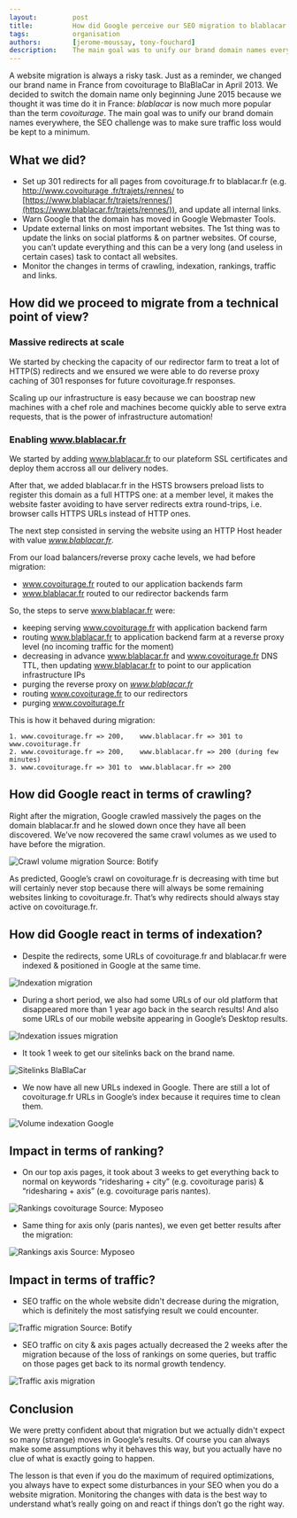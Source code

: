 ```yaml
---
layout:         post
title:          How did Google perceive our SEO migration to blablacar.fr?
tags:           organisation
authors:        [jerome-moussay, tony-fouchard]
description:    The main goal was to unify our brand domain names everywhere, the SEO challenge was to make sure traffic loss would be kept to a minimum.
---
```


A website migration is always a risky task. Just as a reminder, we changed our brand name in France from covoiturage to 
BlaBlaCar in April 2013. We decided to switch the domain name only beginning June 2015 because we 
thought it was time do it in France: *blablacar* is now much more popular than the term *covoiturage*. The main goal 
was to unify our brand domain names everywhere, the SEO challenge was to make sure traffic loss would be kept to a minimum.

## What we did?

- Set up 301 redirects for all pages from covoiturage.fr to blablacar.fr (e.g. [http://www.covoiturage
.fr/trajets/rennes/](http://www.covoiturage.fr/trajets/rennes/) to [https://www.blablacar.fr/trajets/rennes/](https://www.blablacar.fr/trajets/rennes/)), and update all internal links.
- Warn Google that the domain has moved in Google Webmaster Tools.
- Update external links on most important websites. The 1st thing was to update the links on social platforms & on 
partner websites. Of course, you can’t update everything and this can be a very long (and useless in certain cases) 
task to contact all websites.
- Monitor the changes in terms of crawling, indexation, rankings, traffic and links.

## How did we proceed to migrate from a technical point of view?

### Massive redirects at scale

We started by checking the capacity of our redirector farm to treat a lot of HTTP(S) redirects and we ensured we were able to do reverse proxy caching of 301 responses for future covoiturage.fr responses.

Scaling up our infrastructure is easy because we can boostrap new machines with a chef role and machines become quickly able to serve extra requests, that is the power of infrastructure automation!

### Enabling www.blablacar.fr

We started by adding www.blablacar.fr to our plateform SSL certificates and deploy them accross all our delivery nodes.

After that, we added blablacar.fr in the HSTS browsers preload lists to register this domain as a full HTTPS one: at 
a member level, it makes the website faster avoiding to have server redirects extra round-trips, i.e. browser calls 
HTTPS URLs instead of HTTP ones.

The next step consisted in serving the website using an HTTP Host header with value *www.blablacar.fr*.

From our load balancers/reverse proxy cache levels, we had before migration:
 
 - www.covoiturage.fr routed to our application backends farm
 - www.blablacar.fr routed to our redirector backends farm

So, the steps to serve www.blablacar.fr were:

 - keeping serving www.covoiturage.fr with application backend farm
 - routing www.blablacar.fr to application backend farm at a reverse proxy level (no incoming traffic for the moment)
 - decreasing in advance www.blablacar.fr and www.covoiturage.fr DNS TTL, then updating www.blablacar.fr to point to 
 our application infrastructure IPs
 - purging the reverse proxy on *www.blablacar.fr*
 - routing www.covoiturage.fr to our redirectors
 - purging www.covoiturage.fr

This is how it behaved during migration:

    1. www.covoiturage.fr => 200,    www.blablacar.fr => 301 to www.covoiturage.fr
    2. www.covoiturage.fr => 200,    www.blablacar.fr => 200 (during few minutes)
    3. www.covoiturage.fr => 301 to  www.blablacar.fr => 200

## How did Google react in terms of crawling?

Right after the migration, Google crawled massively the pages on the domain blablacar.fr and he slowed down once they have all been discovered. We’ve now recovered the same crawl volumes as we used to have before the migration.

<p class="text-center">
    <img src="../../images/2015-07-23_how-did-google-perceive-our-seo-migration-to-blablacar-fr/2015-07-23-crawl-volume-migration-fr.png" alt="Crawl volume migration" />
    <span class="img-caption">Source: Botify</span>
</p>

As predicted, Google’s crawl on covoiturage.fr is decreasing with time but will certainly never stop because there will always be some remaining websites linking to covoiturage.fr. That’s why redirects should always stay active on covoiturage.fr.

## How did Google react in terms of indexation?

- Despite the redirects, some URLs of covoiturage.fr and blablacar.fr were indexed & positioned in Google at the same time.

<p class="text-center">
    <img src="../../images/2015-07-23_how-did-google-perceive-our-seo-migration-to-blablacar-fr/2015-07-23-indexation-migration-fr.png" alt="Indexation migration" />
</p>

- During a short period, we also had some URLs of our old platform that disappeared more than 1 year ago back in the search results! And also some URLs of our mobile website appearing in Google’s Desktop results.

<p class="text-center">
    <img src="../../images/2015-07-23_how-did-google-perceive-our-seo-migration-to-blablacar-fr/2015-07-23-indexation-issues-migration-fr.png" alt="Indexation issues migration" />
</p>

- It took 1 week to get our sitelinks back on the brand name.

<p class="text-center">
    <img src="../../images/2015-07-23_how-did-google-perceive-our-seo-migration-to-blablacar-fr/2015-07-23-sitelinks-blablacar-fr.png" alt="Sitelinks BlaBlaCar" />
</p>

- We now have all new URLs indexed in Google. There are still a lot of covoiturage.fr URLs in Google’s index because it requires time to clean them.  

<p class="text-center">
    <img src="../../images/2015-07-23_how-did-google-perceive-our-seo-migration-to-blablacar-fr/2015-07-23-volume-indexation-google-fr.png" alt="Volume indexation Google" />
</p>

## Impact in terms of ranking?

- On our top axis pages, it took about 3 weeks to get everything back to normal on keywords “ridesharing + city” 
(e.g. covoiturage paris) & “ridesharing + axis” (e.g. covoiturage paris nantes).

<p class="text-center">
    <img src="../../images/2015-07-23_how-did-google-perceive-our-seo-migration-to-blablacar-fr/2015-07-23-rankings-covoiturage-fr.png" alt="Rankings covoiturage" />
    <span class="img-caption">Source: Myposeo</span>
</p>

- Same thing for axis only (paris nantes), we even get better results after the migration:

<p class="text-center">
    <img src="../../images/2015-07-23_how-did-google-perceive-our-seo-migration-to-blablacar-fr/2015-07-23-rankings-axis-fr.png" alt="Rankings axis" />
    <span class="img-caption">Source: Myposeo</span>
</p>

## Impact in terms of traffic?

- SEO traffic on the whole website didn't decrease during the migration, which is definitely the most satisfying 
result we could encounter.

<p class="text-center">
    <img src="../../images/2015-07-23_how-did-google-perceive-our-seo-migration-to-blablacar-fr/2015-07-23-trafic-migration-fr.png" alt="Traffic migration" />
    <span class="img-caption">Source: Botify</span>
</p>

- SEO traffic on city & axis pages actually decreased the 2 weeks after the migration because of the loss of rankings
 on some queries, but traffic on those pages get back to its normal growth tendency.

<p class="text-center">
    <img src="../../images/2015-07-23_how-did-google-perceive-our-seo-migration-to-blablacar-fr/2015-07-23-trafic-axis-migration-fr.png" alt="Traffic axis migration" />
</p>

## Conclusion

We were pretty confident about that migration but we actually didn't expect so many (strange) moves in Google’s 
results. Of course you can always make some assumptions why it behaves this way, but you actually have no clue of 
what is exactly going to happen.

The lesson is that even if you do the maximum of required optimizations, you always have to expect some disturbances 
in your SEO when you do a website migration. Monitoring the changes with data is the best way to understand what’s 
really going on and react if things don’t go the right way.